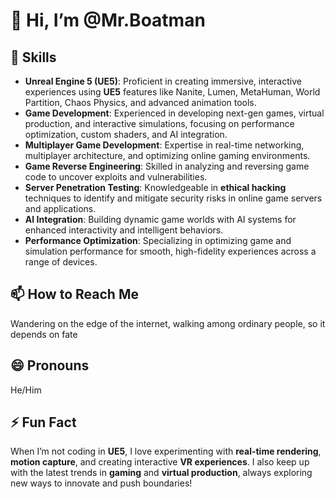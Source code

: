 # 👋 Hi, I’m @Mr.Boatman

## 🔧 Skills  
- **Unreal Engine 5 (UE5)**: Proficient in creating immersive, interactive experiences using **UE5** features like Nanite, Lumen, MetaHuman, World Partition, Chaos Physics, and advanced animation tools.  
- **Game Development**: Experienced in developing next-gen games, virtual production, and interactive simulations, focusing on performance optimization, custom shaders, and AI integration.  
- **Multiplayer Game Development**: Expertise in real-time networking, multiplayer architecture, and optimizing online gaming environments.  
- **Game Reverse Engineering**: Skilled in analyzing and reversing game code to uncover exploits and vulnerabilities.  
- **Server Penetration Testing**: Knowledgeable in **ethical hacking** techniques to identify and mitigate security risks in online game servers and applications.  
- **AI Integration**: Building dynamic game worlds with AI systems for enhanced interactivity and intelligent behaviors.  
- **Performance Optimization**: Specializing in optimizing game and simulation performance for smooth, high-fidelity experiences across a range of devices.

## 📫 How to Reach Me  
Wandering on the edge of the internet, walking among ordinary people, so it depends on fate

## 😄 Pronouns  
He/Him

## ⚡ Fun Fact  
When I’m not coding in **UE5**, I love experimenting with **real-time rendering**, **motion capture**, and creating interactive **VR experiences**. I also keep up with the latest trends in **gaming** and **virtual production**, always exploring new ways to innovate and push boundaries!
